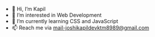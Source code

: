- 👋 Hi, I’m Kapil
- 👀 I’m interested in Web Development
- 🌱 I’m currently learning CSS and JavaScript
- 📫 Reach me via mail-joshikapildevktm8989@gmail.com

<!---
Kapil2204/Kapil2204 is a ✨ special ✨ repository because its `README.md` (this file) appears on your GitHub profile.
--->
